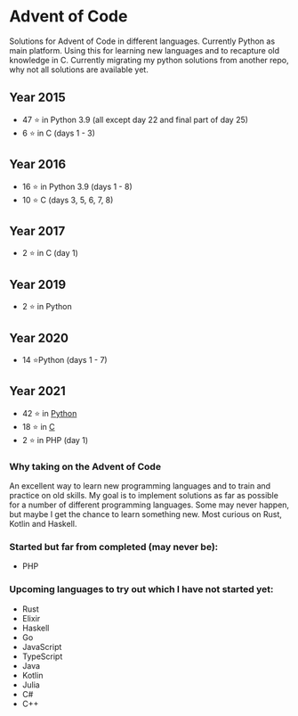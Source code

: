 # Advent of Code

Solutions for Advent of Code in different languages. Currently Python as main platform. Using this for learning new languages and to recapture old knowledge in C.
Currently migrating my python solutions from another repo, why not all solutions are available yet.

## Year 2015
+ 47 &#11088; in Python 3.9 (all except day 22 and final part of day 25)
+ 6 &#11088; in C (days 1 - 3)

## Year 2016
+ 16 &#11088; in Python 3.9 (days 1 - 8)
+ 10 &#11088; C (days 3, 5, 6, 7, 8)

## Year 2017
+ 2 &#11088; in C (day 1)

## Year 2019
+ 2 &#11088; in Python 

## Year 2020
+ 14 &#11088;Python (days 1 - 7)

## Year 2021
+ 42 &#11088; in [Python](python/README.md)
+ 18 &#11088; in [C](C/README.md)
+ 2 &#11088; in PHP (day 1)

### Why taking on the Advent of Code
An excellent way to learn new programming languages and to train and practice on old skills. My goal is to implement solutions as far as possible for a number of different programming languages. Some may never happen, but maybe I get the chance to learn something new. Most curious on Rust, Kotlin and Haskell. 

### Started but far from completed (may never be):
+ PHP

### Upcoming languages to try out which I have not started yet:
+ Rust
+ Elixir
+ Haskell
+ Go
+ JavaScript
+ TypeScript
+ Java
+ Kotlin
+ Julia
+ C#
+ C++

